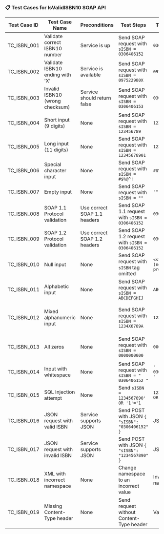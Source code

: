 
### 📋 **Test Cases for IsValidISBN10 SOAP API**

| Test Case ID  | Test Case Name                  | Preconditions                | Test Steps                                      | Test Data     | Expected Result               | Actual Result | Status (Pass/Fail) | Remarks                      |
| ------------- | ------------------------------- | ---------------------------- | ----------------------------------------------- | ------------- | ----------------------------- | ------------- | ------------------ | ---------------------------- |
| TC\_ISBN\_001 | Validate correct ISBN10 number  | Service is up                | Send SOAP request with `sISBN = 0306406152`     | `0306406152`  | `IsValidISBN10Result = true`  | —             | —                  | Valid ISBN test              |
| TC\_ISBN\_002 | Validate ISBN10 ending with 'X' | Service is available         | Send SOAP request with `sISBN = 097522980X`     | `097522980X`  | `IsValidISBN10Result = true`  | —             | —                  | Valid ISBN with checksum 'X' |
| TC\_ISBN\_003 | Invalid ISBN10 (wrong checksum) | Service should return false  | Send SOAP request with `sISBN = 0306406153`     | `0306406153`  | `IsValidISBN10Result = false` | —             | —                  | Invalid checksum             |
| TC\_ISBN\_004 | Short input (9 digits)          | None                         | Send SOAP request with `sISBN = 123456789`      | `123456789`   | `IsValidISBN10Result = false` | —             | —                  | Too short                    |
| TC\_ISBN\_005 | Long input (11 digits)          | None                         | Send SOAP request with `sISBN = 12345678901`    | `12345678901` | `IsValidISBN10Result = false` | —             | —                  | Too long                     |
| TC\_ISBN\_006 | Special character input         | None                         | Send SOAP request with `sISBN = #$%@^!`         | `#$%@^!`      | `Error or false`              | —             | —                  | Special characters           |
| TC\_ISBN\_007 | Empty input                     | None                         | Send SOAP request with `sISBN = ""`             | `""`          | `Error or false`              | —             | —                  | Blank input                  |
| TC\_ISBN\_008 | SOAP 1.1 Protocol validation    | Use correct SOAP 1.1 headers | Send SOAP 1.1 request with `sISBN = 0306406152` | `0306406152`  | `IsValidISBN10Result = true`  | —             | —                  | SOAP 1.1                     |
| TC\_ISBN\_009 | SOAP 1.2 Protocol validation    | Use correct SOAP 1.2 headers | Send SOAP 1.2 request with `sISBN = 0306406152` | `0306406152`  | `IsValidISBN10Result = true`  | —             | —                  | SOAP 1.2                     |
| TC\_ISBN\_010 | Null input                     | None                  | Send SOAP request with `sISBN` tag omitted      | `<sISBN> (not provided)` | Server error or `false`    | —             | —                  | Null field handling                              |
| TC\_ISBN\_011 | Alphabetic input               | None                  | Send SOAP request with `sISBN = ABCDEFGHIJ`     | `ABCDEFGHIJ`             | `false` or error           | —             | —                  | Purely alphabetic input                          |
| TC\_ISBN\_012 | Mixed alphanumeric input       | None                  | Send SOAP request with `sISBN = 1234X6789A`     | `1234X6789A`             | `false`                    | —             | —                  | Mixed input with invalid placement of characters |
| TC\_ISBN\_013 | All zeros                      | None                  | Send SOAP request with `sISBN = 0000000000`     | `0000000000`             | `false`                    | —             | —                  | Invalid even if structurally 10 digits           |
| TC\_ISBN\_014 | Input with whitespace          | None                  | Send SOAP request with `sISBN = " 0306406152 "` | `" 0306406152 "`         | `false` or error           | —             | —                  | Test whitespace trimming                         |
| TC\_ISBN\_015 | SQL Injection attempt          | None                  | Send `sISBN = 1234567890' OR '1'='1`            | `1234567890' OR '1'='1`  | `false` or sanitized input | —             | —                  | Security test                                    |
| TC\_ISBN\_016 | JSON request with valid ISBN   | Service supports JSON | Send POST with JSON `{ "sISBN": "0306406152" }` | JSON input               | `true`                     | —             | —                  | JSON request format                              |
| TC\_ISBN\_017 | JSON request with invalid ISBN | Service supports JSON | Send POST with JSON `{ "sISBN": "1234567890" }` | JSON input               | `false`                    | —             | —                  | JSON invalid case                                |
| TC\_ISBN\_018 | XML with incorrect namespace   | None                  | Change namespace to an incorrect value          | Invalid namespace        | `error`                    | —             | —                  | XML structure validation                         |
| TC\_ISBN\_019 | Missing Content-Type header    | None                  | Send request without Content-Type header        | Valid body               | HTTP 415 or error          | —             | —                  | Header requirement validation                    |




